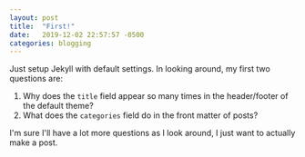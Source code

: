 ```yaml
---
layout: post
title:  "First!"
date:   2019-12-02 22:57:57 -0500
categories: blogging
---
```

Just setup Jekyll with default settings.  In looking around, my first two questions are:
1. Why does the `title` field appear so many times in the header/footer of the default theme?
2. What does the `categories` field do in the front matter of posts?

I'm sure I'll have a lot more questions as I look around, I just want to actually make a post.
